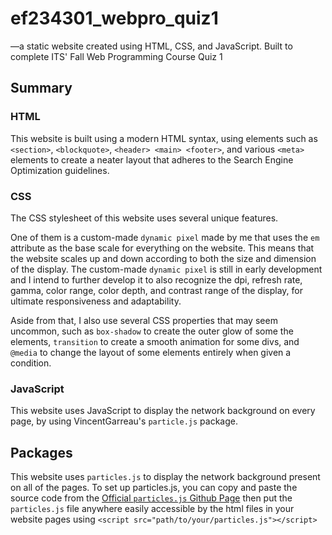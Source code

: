 # ef234301_webpro_quiz1
—a static website created using HTML, CSS, and JavaScript. Built to complete ITS' Fall Web Programming Course Quiz 1

## Summary
### HTML
This website is built using a modern HTML syntax, using elements such as `<section>`, `<blockquote>`, `<header> <main> <footer>`, and various `<meta>` elements to create a neater layout that adheres to the Search Engine Optimization guidelines.
### CSS
The CSS stylesheet of this website uses several unique features.

One of them is a custom-made `dynamic pixel` made by me that uses the `em` attribute as the base scale for everything on the website. This means that the website scales up and down according to both the size and dimension of the display. The custom-made `dynamic pixel` is still in early development and I intend to further develop it to also recognize the dpi, refresh rate, gamma, color range, color depth, and contrast range of the display, for ultimate responsiveness and adaptability.

Aside from that, I also use several CSS properties that may seem uncommon, such as `box-shadow` to create the outer glow of some the elements, `transition` to create a smooth animation for some divs, and `@media` to change the layout of some elements entirely when given a condition.

### JavaScript
This website uses JavaScript to display the network background on every page, by using VincentGarreau's `particle.js` package.
## Packages
This website uses `particles.js` to display the network background present on all of the pages.
To set up particles.js, you can copy and paste the source code from the [Official `particles.js` Github Page](https://github.com/VincentGarreau/particles.js) then put the `particles.js` file anywhere easily accessible by the html files in your website pages using `<script src="path/to/your/particles.js"></script>`

